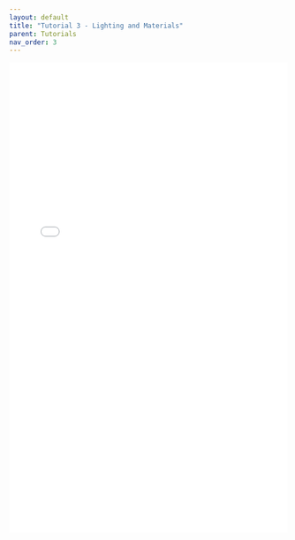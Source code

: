 ```yaml
---
layout: default
title: "Tutorial 3 - Lighting and Materials"
parent: Tutorials
nav_order: 3
---
```


<embed src="{{ site.baseurl }}/pdfs/Tutorial%203%20-%20Lighting%20and%20Materials.pdf" type="application/pdf" width="100%" height="850px" />